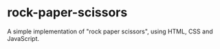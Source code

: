 # rock-paper-scissors
A simple implementation of "rock paper scissors", using HTML, CSS and JavaScript.
